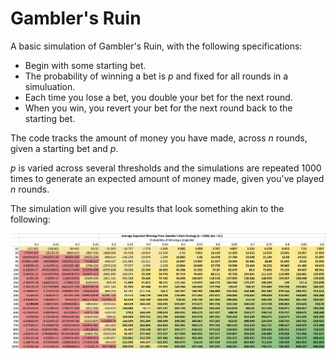# Gambler's Ruin

A basic simulation of Gambler's Ruin, with the following specifications: 
* Begin with some starting bet.
* The probability of winning a bet is *p* and fixed for all rounds in a simuluation.
* Each time you lose a bet, you double your bet for the next round. 
* When you win, you revert your bet for the next round back to the starting bet. 

The code tracks the amount of money you have made, across *n* rounds, given a starting bet and *p*. 

*p* is varied across several thresholds and the simulations are repeated 1000 times to generate an expected amount of money made, given you've played *n* rounds. 

The simulation will give you results that look something akin to the following: 


<img src="https://raw.githubusercontent.com/melodyyhuang/Gamblers-Ruin/master/Figures/result.png"/>
